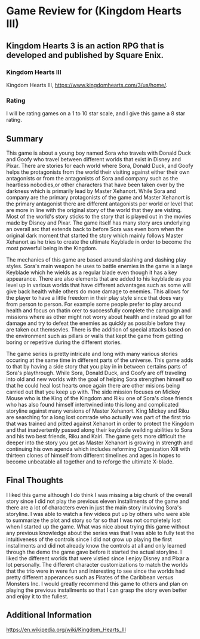 # Game Review for (Kingdom Hearts III)

## Kingdom Hearts 3 is an action RPG that is developed and published by Square Enix. 

### Kingdom Hearts III

  Kingdom Hearts III, https://www.kingdomhearts.com/3/us/home/.

### Rating

  I will be rating games on a 1 to 10 star scale, and I give this game a 8 star rating.

## Summary
   This game is about a young boy named Sora who travels with Donald Duck and Goofy who travel between different worlds that 
exist in Disney and Pixar. There are stories for each world where Sora, Donald Duck, and Goofy helps the protagonists from the 
world their visiting against either their own antagonists or from the antagonists of Sora and company such as the heartless 
nobodies,or other characters that have been taken over by the darkness which is primarily lead by Master Xehanort. While Sora
and company are the primary protagonists of the game and Master Xehanort is the primary antagonist there are different 
antagonists per world or level that are more in line with the original story of the world that they are visting. Most of the 
world's story sticks to the story that is played out in the movies made by Disney and Pixar. The game itself has many story 
arcs underlying an overall arc that extends back to before Sora was even born when the original dark moment that started the 
story which mainly follows Master Xehanort as he tries to create the ultimate Keyblade in order to become the most powerful 
being in the Kingdom.

  The mechanics of this game are based around slashing and dashing play styles. Sora's main weapon he uses to battle enemies
in the game is a large Keyblade which he wields as a regular blade even though it has a key appearance. There are also elements that are added to his keyblade as you level up in various worlds that have different advantages such as some will give back health while others do more damage to enemies. This allows for the player to have a little freedom in their play style since that does vary from person to person. For example some people prefer to play around health and focus on thatin orer to successfully complete the campaign and missions where as other might not worry about health and instead go all for damage and try to defeat the enemies as quickly as possible before they are taken out themsevles. There is the addition of special attacks based on the environment such as pillars or walls that kept the game from getting boring or repetitive during the different stories.

  The game series is pretty intricate and long with many various stories occuring at the same time in different parts of the
universe. This game adds to that by having a side story that you play in in between certains parts of Sora's playthrough. While Sora, Donald Duck, and Goofy are off traveling into old and new worlds with the goal of helping Sora strengthen himself so that he could heal lost hearts once again there are other misions being carried out that you keep up with. The side mission focuses on Mickey Mouse who is the King of the Kingdom and Riku one of Sora's close friends who has also found himself intertwined into this long and complicated storyline against many versions of Master Xehanort. King Mickey and Riku are searching for a long lost comrade who actually was part of the first trio that was trained and pitted against Xehanort in order to protect the  Kingdom and that inadvertently passed along their keyblade weilding abilities to Sora and his two best friends, Riku and Kairi. The game gets more difficult the deeper into the story you get as Master Xehanort is growing in strength and continuing his own agenda which includes reforming Organization XIII with thirteen clones of himself from different timelines and ages in hopes to become unbeatable all together and to reforge the ultimate X-blade.

## Final Thoughts

  I liked this game although I do think I was missing a big chunk of the overall story since I did not play the previous eleven installments of the game and there are a lot of characters even in just the main story invloving Sora's storyline. I was able to watch a few videos put up by others who were able to summarize the plot and story so far so that I was not completely lost when I started up the game. What was nice about trying this game without any previous knowledge about the series was that I was able to fully test the intuitiveness of the controls since I did not grow up playing the first installments and did not already know the controls at all and only learned through the demo the game gave before it started the actual storyline. I liked the different worlds that were vistied since I enjoy Disney and Pixar a lot personally. The different character customizations to match the worlds that the trio were in were fun and interesting to see since the worlds had pretty different apperances such as Pirates of the Caribbean versus Monsters Inc. I would greatly recommend this game to others and plan on playing the previous installments so that I can grasp the story even better and enjoy it to the fullest.

## Additional Information

  https://en.wikipedia.org/wiki/Kingdom_Hearts_III
